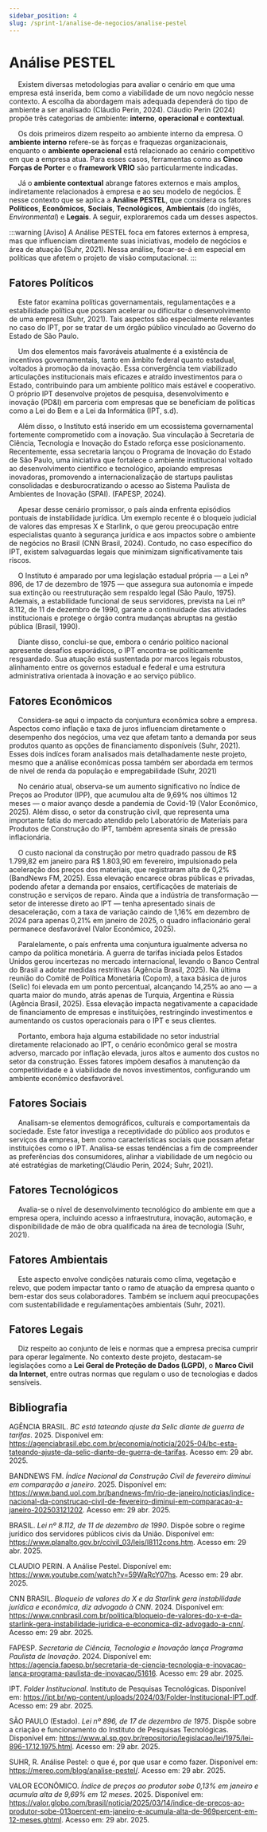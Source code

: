 ```yaml
---
sidebar_position: 4
slug: /sprint-1/analise-de-negocios/analise-pestel
---
```


# Análise PESTEL

&emsp; Existem diversas metodologias para avaliar o cenário em que uma empresa está inserida, bem como a viabilidade de um novo negócio nesse contexto. A escolha da abordagem mais adequada dependerá do tipo de ambiente a ser analisado (Cláudio Perin, 2024). Cláudio Perin (2024) propõe três categorias de ambiente: **interno**, **operacional** e **contextual**.

&emsp; Os dois primeiros dizem respeito ao ambiente interno da empresa. O **ambiente interno** refere-se às forças e fraquezas organizacionais, enquanto o **ambiente operacional** está relacionado ao cenário competitivo em que a empresa atua. Para esses casos, ferramentas como as **Cinco Forças de Porter** e o **framework VRIO** são particularmente indicadas.

&emsp; Já o **ambiente contextual** abrange fatores externos e mais amplos, indiretamente relacionados à empresa e ao seu modelo de negócios. É nesse contexto que se aplica a **Análise PESTEL**, que considera os fatores **Políticos**, **Econômicos**, **Sociais**, **Tecnológicos**, **Ambientais** (do inglês, *Environmental*) e **Legais**. A seguir, exploraremos cada um desses aspectos.

:::warning [Aviso]
A Análise PESTEL foca em fatores externos à empresa, mas que influenciam diretamente suas iniciativas, modelo de negócios e área de atuação (Suhr, 2021). Nessa análise, focar-se-á em especial em políticas que afetem o projeto de visão computacional.
:::

## Fatores Políticos

&emsp; Este fator examina políticas governamentais, regulamentações e a estabilidade política que possam acelerar ou dificultar o desenvolvimento de uma empresa (Suhr, 2021). Tais aspectos são especialmente relevantes no caso do IPT, por se tratar de um órgão público vinculado ao Governo do Estado de São Paulo.

&emsp; Um dos elementos mais favoráveis atualmente é a existência de incentivos governamentais, tanto em âmbito federal quanto estadual, voltados à promoção da inovação. Essa convergência tem viabilizado articulações institucionais mais eficazes e atraído investimentos para o Estado, contribuindo para um ambiente político mais estável e cooperativo. O próprio IPT desenvolve projetos de pesquisa, desenvolvimento e inovação (PD&I) em parceria com empresas que se beneficiam de políticas como a Lei do Bem e a Lei da Informática (IPT, s.d).

&emsp; Além disso, o Instituto está inserido em um ecossistema governamental fortemente comprometido com a inovação. Sua vinculação à Secretaria de Ciência, Tecnologia e Inovação do Estado reforça esse posicionamento. Recentemente, essa secretaria lançou o Programa de Inovação do Estado de São Paulo, uma iniciativa que fortalece o ambiente institucional voltado ao desenvolvimento científico e tecnológico, apoiando empresas inovadoras, promovendo a internacionalização de startups paulistas consolidadas e desburocratizando o acesso ao Sistema Paulista de Ambientes de Inovação (SPAI). (FAPESP, 2024). 

&emsp; Apesar desse cenário promissor, o país ainda enfrenta episódios pontuais de instabilidade jurídica. Um exemplo recente é o bloqueio judicial de valores das empresas X e Starlink, o que gerou preocupação entre especialistas quanto à segurança jurídica e aos impactos sobre o ambiente de negócios no Brasil (CNN Brasil, 2024). Contudo, no caso específico do IPT, existem salvaguardas legais que minimizam significativamente tais riscos.

&emsp; O Instituto é amparado por uma legislação estadual própria — a Lei nº 896, de 17 de dezembro de 1975 — que assegura sua autonomia e impede sua extinção ou reestruturação sem respaldo legal (São Paulo, 1975). Ademais, a estabilidade funcional de seus servidores, prevista na Lei nº 8.112, de 11 de dezembro de 1990, garante a continuidade das atividades institucionais e protege o órgão contra mudanças abruptas na gestão pública (Brasil, 1990).

&emsp; Diante disso, conclui-se que, embora o cenário político nacional apresente desafios esporádicos, o IPT encontra-se politicamente resguardado. Sua atuação está sustentada por marcos legais robustos, alinhamento entre os governos estadual e federal e uma estrutura administrativa orientada à inovação e ao serviço público.

## Fatores Econômicos

&emsp; Considera-se aqui o impacto da conjuntura econômica sobre a empresa. Aspectos como inflação e taxa de juros influenciam diretamente o desempenho dos negócios, uma vez que afetam tanto a demanda por seus produtos quanto as opções de financiamento disponíveis (Suhr, 2021). Esses dois indíces foram analisados mais detalhadamente neste projeto, mesmo que a análise econômicas possa também ser abordada em termos de nível de renda da população e empregabilidade (Suhr, 2021)

&emsp; No cenário atual, observa-se um aumento significativo no Índice de Preços ao Produtor (IPP), que acumulou alta de 9,69% nos últimos 12 meses — o maior avanço desde a pandemia de Covid-19 (Valor Econômico, 2025). Além disso, o setor da construção civil, que representa uma importante fatia do mercado atendido pelo Laboratório de Materiais para Produtos de Construção do IPT, também apresenta sinais de pressão inflacionária.

&emsp; O custo nacional da construção por metro quadrado passou de R$ 1.799,82 em janeiro para R$ 1.803,90 em fevereiro, impulsionado pela aceleração dos preços dos materiais, que registraram alta de 0,2% (BandNews FM, 2025). Essa elevação encarece obras públicas e privadas, podendo afetar a demanda por ensaios, certificações de materiais de construção e serviços de reparo. Ainda que a indústria de transformação — setor de interesse direto ao IPT — tenha apresentado sinais de desaceleração, com a taxa de variação caindo de 1,16% em dezembro de 2024 para apenas 0,21% em janeiro de 2025, o quadro inflacionário geral permanece desfavorável (Valor Econômico, 2025).

&emsp; Paralelamente, o país enfrenta uma conjuntura igualmente adversa no campo da política monetária. A guerra de tarifas iniciada pelos Estados Unidos gerou incertezas no mercado internacional, levando o Banco Central do Brasil a adotar medidas restritivas (Agência Brasil, 2025). Na última reunião do Comitê de Política Monetária (Copom), a taxa básica de juros (Selic) foi elevada em um ponto percentual, alcançando 14,25% ao ano — a quarta maior do mundo, atrás apenas de Turquia, Argentina e Rússia (Agência Brasil, 2025). Essa elevação impacta negativamente a capacidade de financiamento de empresas e instituições, restringindo investimentos e aumentando os custos operacionais para o IPT e seus clientes.

&emsp; Portanto, embora haja alguma estabilidade no setor industrial diretamente relacionado ao IPT, o cenário econômico geral se mostra adverso, marcado por inflação elevada, juros altos e aumento dos custos no setor da construção. Esses fatores impõem desafios à manutenção da competitividade e à viabilidade de novos investimentos, configurando um ambiente econômico desfavorável.

## Fatores Sociais

&emsp; Analisam-se elementos demográficos, culturais e comportamentais da sociedade. Este fator investiga a receptividade do público aos produtos e serviços da empresa, bem como características sociais que possam afetar instituições como o IPT. Analisa-se essas tendências a fim de compreender as preferências dos consumidores, alinhar a viabilidade de um negócio ou até estratégias de marketing(Cláudio Perin, 2024; Suhr, 2021).

## Fatores Tecnológicos

&emsp; Avalia-se o nível de desenvolvimento tecnológico do ambiente em que a empresa opera, incluindo acesso a infraestrutura, inovação, automação, e disponibilidade de mão de obra qualificada na área de tecnologia (Suhr, 2021).

## Fatores Ambientais

&emsp; Este aspecto envolve condições naturais como clima, vegetação e relevo, que podem impactar tanto o ramo de atuação da empresa quanto o bem-estar dos seus colaboradores. Também se incluem aqui preocupações com sustentabilidade e regulamentações ambientais (Suhr, 2021).

## Fatores Legais

&emsp; Diz respeito ao conjunto de leis e normas que a empresa precisa cumprir para operar legalmente. No contexto deste projeto, destacam-se legislações como a **Lei Geral de Proteção de Dados (LGPD)**, o **Marco Civil da Internet**, entre outras normas que regulam o uso de tecnologias e dados sensíveis.

## Bibliografia

AGÊNCIA BRASIL. *BC está tateando ajuste da Selic diante de guerra de tarifas*. 2025. Disponível em: https://agenciabrasil.ebc.com.br/economia/noticia/2025-04/bc-esta-tateando-ajuste-da-selic-diante-de-guerra-de-tarifas. Acesso em: 29 abr. 2025.

BANDNEWS FM. *Índice Nacional da Construção Civil de fevereiro diminui em comparação a janeiro*. 2025. Disponível em: https://www.band.uol.com.br/bandnews-fm/rio-de-janeiro/noticias/indice-nacional-da-construcao-civil-de-fevereiro-diminui-em-comparacao-a-janeiro-202503121202. Acesso em: 29 abr. 2025.

BRASIL. *Lei nº 8.112, de 11 de dezembro de 1990*. Dispõe sobre o regime jurídico dos servidores públicos civis da União. Disponível em: https://www.planalto.gov.br/ccivil_03/leis/l8112cons.htm. Acesso em: 29 abr. 2025.

CLAUDIO PERIN. A Análise Pestel. Disponível em: https://www.youtube.com/watch?v=59WaRcY07hs. Acesso em: 29 abr. 2025.

CNN BRASIL. *Bloqueio de valores do X e da Starlink gera instabilidade jurídica e econômica, diz advogado à CNN*. 2024. Disponível em: https://www.cnnbrasil.com.br/politica/bloqueio-de-valores-do-x-e-da-starlink-gera-instabilidade-juridica-e-economica-diz-advogado-a-cnn/. Acesso em: 29 abr. 2025.

FAPESP. *Secretaria de Ciência, Tecnologia e Inovação lança Programa Paulista de Inovação*. 2024. Disponível em: https://agencia.fapesp.br/secretaria-de-ciencia-tecnologia-e-inovacao-lanca-programa-paulista-de-inovacao/51616. Acesso em: 29 abr. 2025.

IPT. *Folder Institucional*. Instituto de Pesquisas Tecnológicas. Disponível em: https://ipt.br/wp-content/uploads/2024/03/Folder-Institucional-IPT.pdf. Acesso em: 29 abr. 2025.

SÃO PAULO (Estado). *Lei nº 896, de 17 de dezembro de 1975*. Dispõe sobre a criação e funcionamento do Instituto de Pesquisas Tecnológicas. Disponível em: https://www.al.sp.gov.br/repositorio/legislacao/lei/1975/lei-896-17.12.1975.html. Acesso em: 29 abr. 2025.

SUHR, R. Análise Pestel: o que é, por que usar e como fazer. Disponível em: https://mereo.com/blog/analise-pestel/. Acesso em: 29 abr. 2025. 

VALOR ECONÔMICO. *Índice de preços ao produtor sobe 0,13% em janeiro e acumula alta de 9,69% em 12 meses*. 2025. Disponível em: https://valor.globo.com/brasil/noticia/2025/03/14/indice-de-precos-ao-produtor-sobe-013percent-em-janeiro-e-acumula-alta-de-969percent-em-12-meses.ghtml. Acesso em: 29 abr. 2025.


